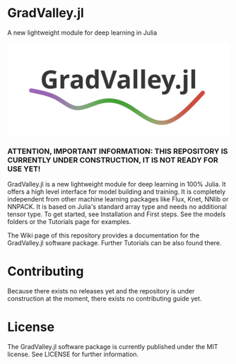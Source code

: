 # GradValley.jl
A new lightweight module for deep learning in Julia

![My Image](logo.png)

### ATTENTION, IMPORTANT INFORMATION: THIS REPOSITORY IS CURRENTLY UNDER CONSTRUCTION, IT IS NOT READY FOR USE YET!

GradValley.jl is a new lightweight module for deep learning in 100% Julia. It offers a high level interface for model building and training. It is completely independent from other machine learning packages like Flux, Knet, NNlib or NNPACK. It is based on Julia's standard array type and needs no additional tensor type. To get started, see Installation and First steps. See the models folders or the Tutorials page for examples.

The Wiki page of this repository provides a documentation for the GradValley.jl software package. Further Tutorials can be also found there.

# Contributing
Because there exists no releases yet and the repository is under construction at the moment, there exists no contributing guide yet.

# License
The GradValley.jl software package is currently published under the MIT license. See LICENSE for further information.
